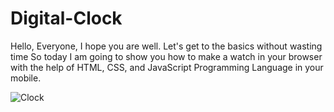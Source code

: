# Digital-Clock
Hello, Everyone, I hope you are well.  Let's get to the basics without wasting time  So today I am going to show you how to make a watch in your browser with the help of HTML, CSS, and JavaScript Programming Language in your mobile.
 
 
![Clock](https://user-images.githubusercontent.com/90886082/183061192-db2e0315-bd61-476b-b0ad-e8f3ed2f8ec1.png)

